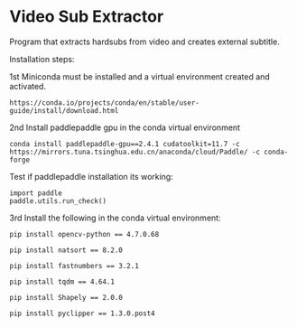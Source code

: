 # Video Sub Extractor
Program that extracts hardsubs from video and creates external subtitle.

Installation steps:

1st Miniconda must be installed and a virtual environment created and activated.
```
https://conda.io/projects/conda/en/stable/user-guide/install/download.html
```

2nd Install paddlepaddle gpu in the conda virtual environment

```
conda install paddlepaddle-gpu==2.4.1 cudatoolkit=11.7 -c https://mirrors.tuna.tsinghua.edu.cn/anaconda/cloud/Paddle/ -c conda-forge
```
Test if paddlepaddle installation its working:
```
import paddle
paddle.utils.run_check()
```

3rd Install the following in the conda virtual environment:
```
pip install opencv-python == 4.7.0.68
```
```
pip install natsort == 8.2.0
```
```
pip install fastnumbers == 3.2.1
```
```
pip install tqdm == 4.64.1
```
```
pip install Shapely == 2.0.0
```
```
pip install pyclipper == 1.3.0.post4
```
